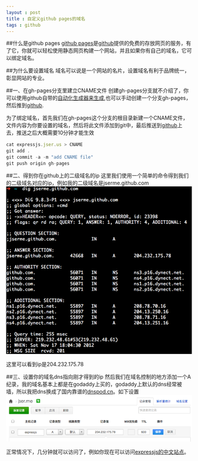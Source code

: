 ```yaml
---
layout : post 
title : 自定义github pages的域名
tags : github 
---
```


##什么是github pages
[github pages](http://pages.github.com/)是[github]提供的免费的存放网页的服务，有了它，你就可以轻松使用静态网页构建一个网站，并且如果你有自己的域名，它可以绑定域名。

##为什么要设置域名
域名可以说是一个网站的名片，设置域名有利于品牌统一，彰显网站的专业。

##一、在gh-pages分支里建立CNAME文件
创建gh-pages分支就不介绍了，你可以使用github自带的[自动化生成器来生成](https://help.github.com/articles/creating-pages-with-the-automatic-generator),也可以手动创建一个分支gh-pages，然后推到[github].

为了绑定域名，首先我们在gh-pages这个分支的根目录新建一个CNAME文件，文件内容为你要设置的域名，然后将此文件添加到git中，最后推送到[github]上去，推送之后大概需要10分钟才能生效

```javascript
cat expressjs.jser.us > CNAME
git add .
git commit -a -m "add CNAME file"
git push origin gh-pages 
```

##二、得到你在github上的二级域名的ip
这里我们使用一个简单的命令得到我们的二级域名对应的ip，例如我的二级域名是jserme.github.com
![20121117180447.png](/images/1353148911110_20121117180447.png)

这里可以看到ip是204.232.175.78

##三、设置你的域名dns指向刚才得到的ip
然后我们在域名控制的地方添加一个A纪录，我的域名基本上都是在godaddy上买的，godaddy上默认的dns经常被墙，所以我把dns换成了国内靠谱的[dnspod.cn](http://dnspod.cn)。如下设置
![20121117181954.png](/images/1353149138934_20121117181954.png)

正常情况下，几分钟就可以访问了，例如你现在可以访问[expressjs的中文站点](http://expressjs.jser.us)。



[github]:https://github.com
